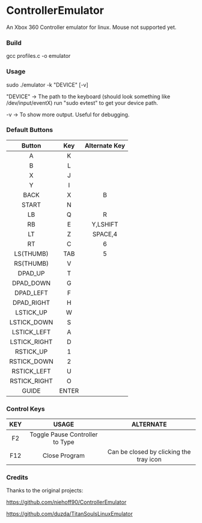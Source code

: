 # ControllerEmulator
An Xbox 360 Controller emulator for linux. Mouse not supported yet.

### Build

gcc profiles.c -o emulator

### Usage

sudo ./emulator -k "DEVICE" [-v]

"DEVICE" -> The path to the keyboard (should look something like /dev/input/eventX)
            run "sudo evtest" to get your device path.

   -v    -> To show more output. Useful for debugging.

### Default Buttons

| Button       | Key                             | Alternate Key |
|:------------:|:-------------------------------:|:-------------:|
| A            | K                               |               |
| B            | L                               |               |
| X            | J                               |               |
| Y            | I                               |               |
| BACK         | X                               | B             |
| START        | N                               |               |
| LB           | Q                               | R             |
| RB           | E                               | Y,LSHIFT      |
| LT           | Z                               | SPACE,4       |
| RT           | C                               | 6             |
| LS(THUMB)    | TAB                             | 5             |
| RS(THUMB)    | V                               |               |
| DPAD_UP      | T                               |               |
| DPAD_DOWN    | G                               |               |
| DPAD_LEFT    | F                               |               |
| DPAD_RIGHT   | H                               |               |
| LSTICK_UP    | W                               |               |
| LSTICK_DOWN  | S                               |               |
| LSTICK_LEFT  | A                               |               |
| LSTICK_RIGHT | D                               |               |
| RSTICK_UP    | 1                               |               |
| RSTICK_DOWN  | 2                               |               |
| RSTICK_LEFT  | U                               |               |
| RSTICK_RIGHT | O                               |               |
| GUIDE        | ENTER                           |               |

### Control Keys

| KEY          | USAGE                           | ALTERNATE     |
|:------------:|:-------------------------------:|:-------------:|
| F2           | Toggle Pause Controller to Type |               |
| F12          | Close Program                   | Can be closed by clicking the tray icon |

### Credits

Thanks to the original projects:

https://github.com/niehoff90/ControllerEmulator

https://github.com/duzda/TitanSoulsLinuxEmulator
